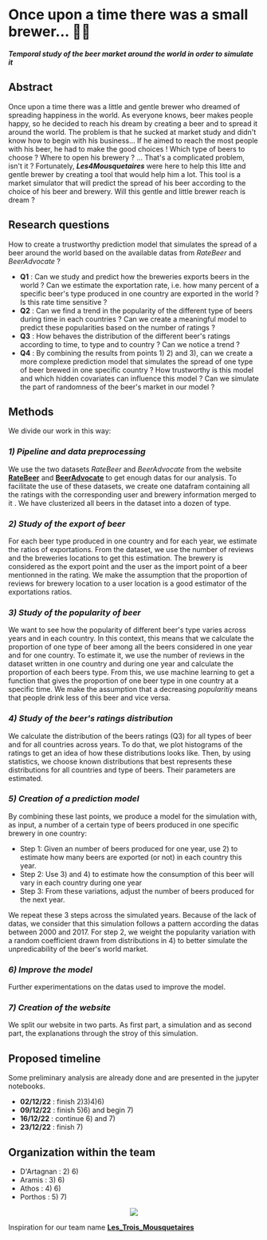 # Once upon a time there was a small brewer... 🍻🍺

___Temporal study of the beer market around the world in order to simulate it___

## Abstract
Once upon a time there was a little and gentle brewer who dreamed of spreading happiness in the world. As everyone knows, beer makes people happy, so he decided to reach his dream by creating a beer and to spread it around the world. The problem is that he sucked at market study and didn't know how to begin with his business... If he aimed to reach the most people with his beer, he had to make the good choices ! Which type of beers to choose ? Where to open his brewery ? ... That's a complicated problem, isn't it ? Fortunately, ___Les4Mousquetaires___ were here to help this litte and gentle brewer by creating a tool that would help him a lot. This tool is a market simulator that will predict the spread of his beer according to the choice of his beer and brewery. Will this gentle and little brewer reach is dream ? 

## Research questions
How to create a trustworthy prediction model that simulates the spread of a beer around the world based on the available datas from  _RateBeer_ and _BeerAdvocate_ ?

* **Q1** : Can we study and predict how the breweries exports beers in the world ? Can we estimate the exportation rate, i.e. how many percent of a specific beer's type produced in one country are exported in the world ? Is this rate time sensitive ? 
* **Q2** : Can we find a trend in the popularity of the different type of beers during time in each countries ? Can we create a  meaningful model to predict these popularities based on the number of ratings ? 
* **Q3** : How behaves the distribution of the different beer's ratings according to time, to type and to country ? Can we notice a trend ?
* **Q4** : By combining the results from points 1) 2) and 3), can we create a more complexe prediction model that simulates the spread of one type of beer brewed in one specific country ? How trustworthy is this model and which hidden covariates can influence this model ? Can we simulate the part of randomness of the beer's market in our model ?

## Methods
We divide our work in this way: 

### ___1) Pipeline and data preprocessing___

We use the two datasets _RateBeer_ and _BeerAdvocate_ from the website [**RateBeer**](https://www.ratebeer.com/) and [**BeerAdvocate**](https://www.beeradvocate.com/) to get enough datas for our analysis. To facilitate the use of these datasets, we create one datafram containing all the ratings with the corresponding user and brewery information merged to it . We have clusterized all beers in the dataset into a dozen of type.

### ___2) Study of the export of beer___

For each beer type produced in one country and for each year, we estimate the ratios of exportations. From the dataset, we use the number of reviews and the breweries locations to get this estimation. The brewery is considered as the export point and the user as the import point of a beer mentionned in the rating. We make the assumption that the proportion of reviews for brewery location to a user location is a good estimator of the exportations ratios. 

### ___3) Study of the popularity of beer___

We want to see how the popularity of different beer's type varies across years and in each country. In this context, this means that we calculate the proportion of one type of beer among all the beers considered in one year and for one country. To estimate it, we use the number of reviews in the dataset written in one country and during one year and calculate the proportion of each beers type. From this, we use machine learning to get a function that gives the proportion of one beer type in one country at a specific time. We make the assumption that a decreasing _popularitiy_ means that people drink less of this beer and vice versa.

### ___4) Study of the beer's ratings distribution___

We calculate the distribution of the beers ratings (Q3) for all types of beer and for all countries across years. To do that, we plot histograms of the ratings to get an idea of how these distributions looks like. Then, by using statistics, we choose known distributions that best represents these distributions for all countries and type of beers. Their parameters are estimated.

### ___5) Creation of a prediction model___

By combining these last points, we produce a model for the simulation with, as input, a number of a certain type of beers produced in one specific brewery in one country:

* Step 1: Given an number of beers produced for one year, use 2) to estimate how many beers are exported (or not) in each country this year. 
* Step 2: Use 3) and 4) to estimate how the consumption of this beer will vary in each country during one year
* Step 3: From these variations, adjust the number of beers produced for the next year.

We repeat these 3 steps across the simulated years. Because of the lack of datas, we consider that this simulation follows a pattern according the datas between 2000 and 2017. For step 2, we weight the popularity variation with a random coefficient drawn from distributions in 4) to better simulate the unpredicability of the beer's world market.

### ___6) Improve the model___

Further experimentations on the datas used to improve the model.

### ___7) Creation of the website___

We split our website in two parts. As first part, a simulation and as second part, the explanations through the stroy of this simulation.

## Proposed timeline
Some preliminary analysis  are already done and are presented in the jupyter notebooks.

* **02/12/22**  : finish 2)3)4)6)
* **09/12/22**  : finish 5)6) and begin 7)
* **16/12/22** : continue 6) and 7)
* **23/12/22** : finish 7)

## Organization within the team

* D'Artagnan : 2) 6)
* Aramis     : 3) 6)
* Athos      : 4) 6)
* Porthos    : 5) 7)
  
  
<p align="center">
  <img src="https://user-images.githubusercontent.com/77831063/202671376-6a4ebd1e-e6d2-4096-af15-e275b3d00cd3.png" />
</p>

Inspiration for our team name [**Les_Trois_Mousquetaires**](https://en.wikipedia.org/wiki/Les_Trois_Mousquetaires)

